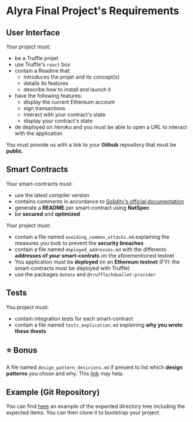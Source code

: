 # Alyra Final Project's Requirements


## User Interface 

Your project must:
- be a Truffle projet
- use Truffle's `react` box
- contain a Readme that:
    - introduces the projet and its concept(s)
    - details its features
    - describe how to install and launch it
- have the following features: 
    - display the current Ethereum account
    - sign transactions 
    - interact with your contract's state
    - display your contract's state
- de deployed on *Heroku* and you must be able to open a URL to interact with the application

You must provide us with a link to your **Github** repository that must be **public**. 


## Smart Contracts

Your smart-contracts must:
- use the latest compiler version
- contains comments in accordance to [Solidity's official documentation](https://solidity.readthedocs.io/en/v0.4.21/layout-of-source-files.html#comments)
- generate a **README** per smart-contract using  **NatSpec**
- be **secured** and **optimized**

Your project must:
- contain a file named `avoiding_common_attacks.md` explaining the measures you took to prevent the **security breaches**
- contain a file named `deployed_addresses.md` with the differents **addresses of your smart-contrats** on the aforementioned testnet
- You application must be **deployed** on an **Ethereum testnet** (FYI: the smart-contracts must be déployed with Truffle) 
- use the packages `dotenv` and `@truffle/hdwallet-provider`


## Tests

You project must:

- contain integration tests for each smart-contract
- contain a file named `tests_explication.md` explaining  **why you wrote these thests**


## ⭐️ Bonus

A file named `design_pattern_desicions.md` if present to list which **design patterns** you chose and why.
This [link](https://fravoll.github.io/solidity-patterns/) may help. 


## Example (Git Repository)

You can find [here](https://github.com/Alyra-school/projet-final) an example of the expected directory tree including the expected items. 
You can then clone it to bootstrap your project.

